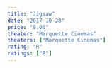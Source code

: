 ```yaml
---
title: "Jigsaw"
date: "2017-10-28"
price: "8.00"
theater: "Marquette Cinemas"
theaters: ["Marquette Cinemas"]
rating: "R"
ratings: ["R"]
---
```

